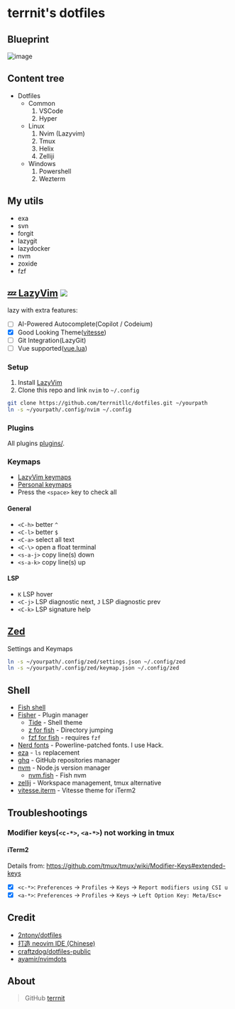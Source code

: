 # terrnit's dotfiles

## Blueprint
![image](https://github.com/TerrniTLLC/dotfiles/assets/104818206/8d980341-d284-4c77-b914-2dc84e480629)

## Content tree
- Dotfiles
  - Common
    1. VSCode
    2. Hyper
  - Linux
    1. Nvim (Lazyvim)
    2. Tmux
    3. Helix
    4. Zelliji
  - Windows
    1. Powershell
    2. Wezterm

## My utils 
- exa
- svn
- forgit
- lazygit
- lazydocker
- nvm
- zoxide
- fzf

## [💤 LazyVim](https://lazyvim.org) ![](https://img.shields.io/badge/-0.9.x-29BC9B)

lazy with extra features:

- [ ] AI-Powered Autocomplete(Copilot / Codeium)
- [x] Good Looking Theme([vitesse](https://github.com/2nthony/vitesse.nvim))
- [ ] Git Integration(LazyGit)
- [ ] Vue supported([vue.lua](.config/nvim/lua/plugins/extras/lang/vue.lua))

### Setup

1. Install [LazyVim](https://www.lazyvim.org/installation)
2. Clone this repo and link `nvim` to `~/.config`

```bash
git clone https://github.com/terrnitllc/dotfiles.git ~/yourpath
ln -s ~/yourpath/.config/nvim ~/.config
```

### Plugins

All plugins [plugins/](.config/nvim/lua/plugins).

### Keymaps

- [LazyVim keymaps](https://www.lazyvim.org/keymaps)
- [Personal keymaps](.config/nvim/lua/keymaps.lua)
- Press the `<space>` key to check all

#### General

- `<C-h>` better `^`
- `<C-l>` better `$`
- `<C-a>` select all text
- `<C-\>` open a float terminal
- `<s-a-j>` copy line(s) down
- `<s-a-k>` copy line(s) up

#### LSP

- `K` LSP hover
- `<C-j>` LSP diagnostic next, `J` LSP diagnostic prev
- `<C-k>` LSP signature help

## [Zed](https://github.com/zed-industries/zed)

Settings and Keymaps

```bash
ln -s ~/yourpath/.config/zed/settings.json ~/.config/zed
ln -s ~/yourpath/.config/zed/keymap.json ~/.config/zed
```

## Shell

- [Fish shell](https://fishshell.com/)
- [Fisher](https://github.com/jorgebucaran/fisher) - Plugin manager
  - [Tide](https://github.com/IlanCosman/tide) - Shell theme
  - [z for fish](https://github.com/jethrokuan/z) - Directory jumping
  - [fzf for fish](https://github.com/PatrickF1/fzf.fish) - requires `fzf`
- [Nerd fonts](https://github.com/ryanoasis/nerd-fonts) - Powerline-patched fonts. I use Hack.
- [eza](https://github.com/eza-community/eza) - `ls` replacement
- [ghq](https://github.com/2nthony/ghq) - GitHub repositories manager
- [nvm](https://github.com/nvm-sh/nvm) - Node.js version manager
  - [nvm.fish](https://github.com/jorgebucaran/nvm.fish) - Fish nvm
- [zellij](https://github.com/zellij-org/zellij) - Workspace management, tmux alternative
- [vitesse.iterm](https://github.com/2nthony/vitesse.iterm) - Vitesse theme for iTerm2

## Troubleshootings

### Modifier keys(`<c-*>`, `<a-*>`) not working in tmux

#### iTerm2

Details from: https://github.com/tmux/tmux/wiki/Modifier-Keys#extended-keys

- [x] `<c-*>`: `Preferences` -> `Profiles` -> `Keys` -> `Report modifiers using CSI u`
- [x] `<a-*>`: `Preferences` -> `Profiles` -> `Keys` -> `Left Option Key: Meta/Esc+`

## Credit

- [2ntony/dotfiles](https://github.com/2nthony/dotfiles)
- [打造 neovim IDE (Chinese)](https://www.bilibili.com/video/BV1WY411P736/?spm_id_from=333.788)
- [craftzdog/dotfiles-public](https://github.com/craftzdog/dotfiles-public)
- [ayamir/nvimdots](https://github.com/ayamir/nvimdots)

## About

> GitHub [terrnit](https://github.com/terrnit)
